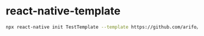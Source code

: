 # react-native-template
```sh
npx react-native init TestTemplate --template https://github.com/arifo/react-native-template.git
```
